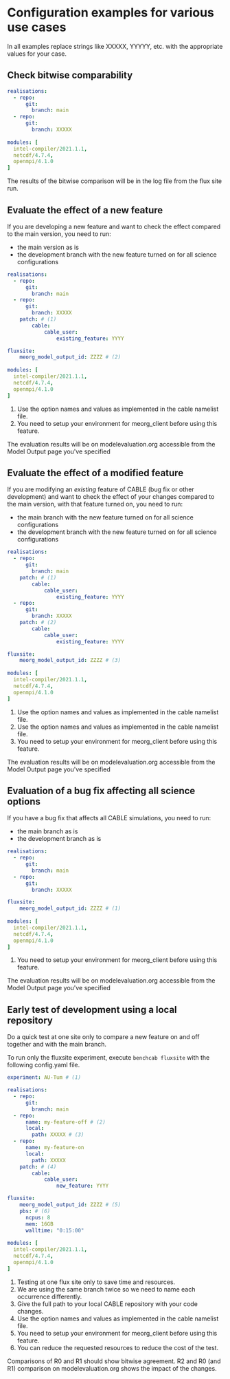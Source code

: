 # Configuration examples for various use cases

In all examples replace strings like XXXXX, YYYYY, etc. with the appropriate values for your case.

## Check bitwise comparability

```yaml
realisations:
  - repo:
      git:
        branch: main
  - repo:
      git:
        branch: XXXXX
  
modules: [
  intel-compiler/2021.1.1,
  netcdf/4.7.4,
  openmpi/4.1.0
]
```

The results of the bitwise comparison will be in the log file from the flux site run.


## Evaluate the effect of a new feature

If you are developing a new feature and want to check the effect compared to the main version, you need to run:

- the main version as is
- the development branch with the new feature turned on for all science configurations

```yaml
realisations:
  - repo:
      git:
        branch: main
  - repo:
      git:
        branch: XXXXX
    patch: # (1)
        cable:
            cable_user:
                existing_feature: YYYY

fluxsite:
    meorg_model_output_id: ZZZZ # (2)
  
modules: [
  intel-compiler/2021.1.1,
  netcdf/4.7.4,
  openmpi/4.1.0
]
```

1. Use the option names and values as implemented in the cable namelist file.
2. You need to setup your environment for meorg_client before using this feature. 

The evaluation results will be on modelevaluation.org accessible from the Model Output page you've specified

## Evaluate the effect of a modified feature

If you are modifying an *existing* feature of CABLE (bug fix or other development) and want to check the effect of your changes compared to the main version, with that feature turned on, you need to run:

- the main branch with the new feature turned on for all science configurations
- the development branch with the new feature turned on for all science configurations

```yaml
realisations:
  - repo:
      git:
        branch: main
    patch: # (1)
        cable:
            cable_user:
                existing_feature: YYYY
  - repo:
      git:
        branch: XXXXX
    patch: # (2)
        cable:
            cable_user:
                existing_feature: YYYY

fluxsite:
    meorg_model_output_id: ZZZZ # (3)
  
modules: [
  intel-compiler/2021.1.1,
  netcdf/4.7.4,
  openmpi/4.1.0
]
```

1. Use the option names and values as implemented in the cable namelist file.
2. Use the option names and values as implemented in the cable namelist file.
3. You need to setup your environment for meorg_client before using this feature. 

The evaluation results will be on modelevaluation.org accessible from the Model Output page you've specified

## Evaluation of a bug fix affecting all science options

If you have a bug fix that affects all CABLE simulations, you need to run:

- the main branch as is
- the development branch as is

```yaml
realisations:
  - repo:
      git:
        branch: main
  - repo:
      git:
        branch: XXXXX

fluxsite:
    meorg_model_output_id: ZZZZ # (1)
  
modules: [
  intel-compiler/2021.1.1,
  netcdf/4.7.4,
  openmpi/4.1.0
]
```

1. You need to setup your environment for meorg_client before using this feature. 

The evaluation results will be on modelevaluation.org accessible from the Model Output page you've specified

## Early test of development using a local repository 

Do a quick test at one site only to compare a new feature on and off together and with the main branch.

To run only the fluxsite experiment, execute `benchcab fluxsite` with the following config.yaml file.

```yaml
experiment: AU-Tum # (1)

realisations:
  - repo:
      git:
        branch: main
  - repo:
      name: my-feature-off # (2)
      local:
        path: XXXXX # (3)
  - repo:
      name: my-feature-on
      local:
        path: XXXXX
    patch: # (4)
        cable:
            cable_user:
                new_feature: YYYY

fluxsite:
    meorg_model_output_id: ZZZZ # (5)
    pbs: # (6)
      ncpus: 8
      mem: 16GB
      walltime: "0:15:00"
  
modules: [
  intel-compiler/2021.1.1,
  netcdf/4.7.4,
  openmpi/4.1.0
]
```

1. Testing at one flux site only to save time and resources.
2. We are using the same branch twice so we need to name each occurrence differently.
3. Give the full path to your local CABLE repository with your code changes.
4. Use the option names and values as implemented in the cable namelist file.
5. You need to setup your environment for meorg_client before using this feature.
6. You can reduce the requested resources to reduce the cost of the test.

Comparisons of R0 and R1 should show bitwise agreement. R2 and R0 (and R1) comparison on modelevaluation.org shows the impact of the changes.